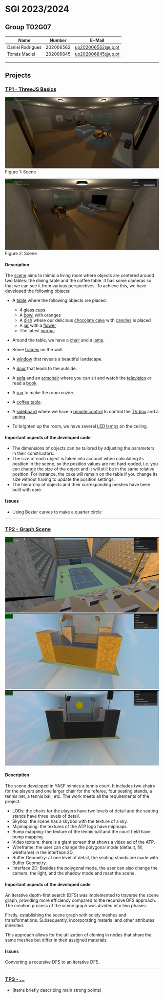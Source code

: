 # SGI 2023/2024

## Group T02G07
| Name             | Number    | E-Mail             |
| ---------------- | --------- | ------------------ |
| Daniel Rodrigues         | 202006562 | up202006562@up.pt |
| Tomás Maciel         | 202006845 | up202006845@up.pt |

----

## Projects

### [TP1 - ThreeJS Basics](tp1)

![Example Image](docs/images/scene_photo_1.png)
Figure 1: Scene

![Example Image](docs/images/scene_photo_2.png)
Figure 2: Scene

#### Description

The [scene](tp1/MyContents.js) aims to mimic a living room where objects are centered around two tables: the dining table and the coffee table. It has some cameras so that we can see it from various perspectives. To achieve this, we have developed the following objects:

- A [table](tp1/objects/MyTable.js) where the following objects are placed:
  - 4 [glass cups](tp1/objects/MyCup.js)
  - A [bowl](tp1/objects/MyBowl.js) with oranges
  - A [dish](tp1/objects/MyDish.js) where our delicious [chocolate cake](tp1/objects/MyCake.js) with [candles](tp1/objects/MyCandle.js) is placed
  - A [jar](tp1/objects/MyJar.js) with a [flower](tp1/objects/MyFlower.js)
  - The latest [journal](tp1/objects/MyJournal.js)

- Around the table, we have a [chair](tp1/objects/MyChair.js) and a [lamp](tp1/objects/MyLamp.js).
- Some [frames](tp1/objects/MyFrame.js) on the wall.
- A [window](tp1/objects/MyWindow.js) that reveals a beautiful landscape.
- A [door](tp1/objects/MyDoor.js) that leads to the outside.
- A [sofa](tp1/objects/MySofa.js) and an [armchair](tp1/objects/MySofa.js) where you can sit and watch the [television](tp1/objects/MyTelevision.js) or read a [book](tp1/objects/MyBook.js).
- A [rug](tp1/objects/MyRug.js) to make the room cozier.
- A [coffee table](tp1/objects/MyCoffeeTable.js).
- A [sideboard](tp1/objects/MySideboard.js) where we have a [remote control](tp1/objects/MyRemote.js) to control the [TV box](tp1/objects/MyCableBox.js) and a [spring](tp1/objects/MySpring.js).
- To brighten up the room, we have several [LED lamps](tp1/objects/MyLed.js) on the ceiling.


#### Important aspects of the developed code

- The dimensions of objects can be tailored by adjusting the parameters in their constructors.
- The size of each object is taken into account when calculating its position in the scene, so the position values are not hard-coded, i.e. you can change the size of the object and it will still be in the same relative position. For instance, the cake will remain on the table if you change its size without having to update the position settings.
- The hierarchy of objects and their corresponding meshes have been built with care.

#### Issues

- Using Bezier curves to make a quarter circle

-----

### [TP2 - Graph Scene](tp2)

![Alt text](docs/images/tp2_1.png)
![Alt text](docs/images/tp2_2.png)
![Alt text](docs/images/tp2_3.png)

#### Description

The scene developed in YASF mimics a tennis court. It includes two chairs for the players and one larger chair for the referee, four seating stands, a tennis net, a tennis ball, etc.
The work meets all the requirements of the project:
- LODs: the chairs for the players have two levels of detail and the seating stands have three levels of detail.
- Skybox: the scene has a skybox with the texture of a sky.
- Mipmapping: the textures of the ATP logo have mipmaps.
- Bump mapping: the texture of the tennis ball and the court field have bump mapping.
- Video texture: there is a giant screen that shows a video ad of the ATP.
- Wireframe: the user can change the polygonal mode (default, fill, wireframe) in the interface 2D.
- Buffer Geometry: at one level of detail, the seating stands are made with Buffer Geometry.
- Interface 2D: Besides the polygonal mode, the user can also change the camera, the light, and the shadow mode and reset the scene.

#### Important aspects of the developed code
An iterative depth-first search (DFS) was implemented to traverse the scene graph, providing more efficiency compared to the recursive DFS approach. The creation process of the scene graph was divided into two phases:

Firstly, establishing the scene graph with solely meshes and transformations.
Subsequently, incorporating material and other attributes inherited.

This approach allows for the utilization of cloning in nodes that share the same meshes but differ in their assigned materials.

#### Issues

Converting a recursive DFS to an iterative DFS.

----

### [TP3 - ...](tp3)
- (items briefly describing main strong points)


